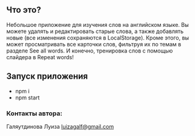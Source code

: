 ## Что это?

Небольшое приложение для изучения слов на английском языке.
Вы можете удалять и редактировать старые слова, а также добавлять новые (все изменения сохраняются в LocalStorage).
Кроме этого, вы может просматривать все карточки слов, фильтруя их по темам в разделе See all words.
И конечно, тренировка слов с помощью слайдера в Repeat words!

## Запуск приложения

- npm i
- npm start

### Контакты автора:

Галяутдинова Луиза
luizagalf@gmail.com
